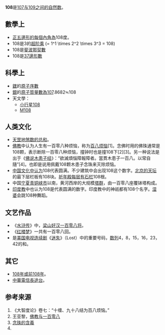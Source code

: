 **108**是[107与](https://zh.wikipedia.org/wiki/107 "wikilink")[109之间的](https://zh.wikipedia.org/wiki/109 "wikilink")[自然数](../Page/自然数.md "wikilink")。

## 數學上

  - [正五邊形的每個內角為](https://zh.wikipedia.org/wiki/正五邊形 "wikilink")108度。
  - 108是3的[超阶乘](https://zh.wikipedia.org/wiki/超阶乘 "wikilink") \(= 1^1 \times 2^2 \times 3^3 = 108\)
  - 108是[斐波那契數](https://zh.wikipedia.org/wiki/斐波那契數 "wikilink")
  - 108是[37邊形數](https://zh.wikipedia.org/wiki/37邊形數 "wikilink")

## 科學上

  - [𨭆](../Page/𨭆.md "wikilink")的[原子序數](../Page/原子序数.md "wikilink")
  - [銀](../Page/銀.md "wikilink")的[原子質量數為](../Page/原子量.md "wikilink")[107](https://zh.wikipedia.org/wiki/107 "wikilink").8682≒108
  - 天文學：
      - [小行星108](https://zh.wikipedia.org/wiki/小行星108 "wikilink")
      - [M108](../Page/M108.md "wikilink")

## 人类文化

  - [天罡](https://zh.wikipedia.org/wiki/天罡 "wikilink")[地煞数的总和](https://zh.wikipedia.org/wiki/地煞 "wikilink")。
  - [佛教](../Page/佛教.md "wikilink")中认为人生有一百零八种烦恼，称为[百八烦恼](https://zh.wikipedia.org/wiki/百八烦恼 "wikilink")\[1\]。念佛时用的佛珠通常是108颗，表示断除一百零八种烦恼，撞钟时也是撞108下\[2\]\[3\]。另一种说法是出于《[佛说木患子经](https://zh.wikipedia.org/wiki/佛说木患子经 "wikilink")》：“欲滅煩惱障報障者。當貫木患子一百八。以常自隨”\[4\]。也即是说用佩戴108颗木患子念珠来灭除烦恼。
  - [中国文化中认为](https://zh.wikipedia.org/wiki/中国 "wikilink")108代表圆满。不少建筑中会出现108这个数字。[北京的](https://zh.wikipedia.org/wiki/北京 "wikilink")[天坛](../Page/天坛.md "wikilink")的最下层栏板有108块。[祈年殿每层有石栏](https://zh.wikipedia.org/wiki/祈年殿 "wikilink")108根。
  - 中国[宁夏](https://zh.wikipedia.org/wiki/宁夏 "wikilink")[青铜峡市](../Page/青铜峡市.md "wikilink")以南，黄河西岸的大规模[塔群](https://zh.wikipedia.org/wiki/青铜峡一百零八塔 "wikilink")，由一百零八座覆钵塔构成。
  - [印度教](../Page/印度教.md "wikilink")中也认为108是代表圆满的数字。印度教中的神祇都有108个名字。[湿婆](../Page/湿婆.md "wikilink")会跳108种舞蹈。

## 文艺作品

  - 《[水浒传](../Page/水浒传.md "wikilink")》中，[梁山好汉一百零八将](../Page/一百单八将.md "wikilink")。
  - 《[红楼梦](https://zh.wikipedia.org/wiki/红楼梦 "wikilink")》一共有一百零八回。
  - 是[美国](https://zh.wikipedia.org/wiki/美國 "wikilink")[电视连续剧](https://zh.wikipedia.org/wiki/電視劇 "wikilink")《[迷失](../Page/迷失.md "wikilink")》（Lost）中的重要号码，[数列](../Page/数列.md "wikilink")4，8，15，16，23，42的和。

## 其它

  - [108年或](https://zh.wikipedia.org/wiki/108年 "wikilink")[前108年](https://zh.wikipedia.org/wiki/前108年 "wikilink")。
  - [中華電信長途台](https://zh.wikipedia.org/wiki/中華電信 "wikilink")。

## 参考来源

1.  《大智度论》卷七：“十缠、九十八结为百八烦恼。”
2.  王亚黎，[佛教与一百零八](http://magazine.fjnet.com/hykw/fxwz/wz3/WZ3_19.htm)
3.  [念珠的含義](http://www.amtfweb.org/artofbuddha/chantingbeat.htm)
4.
